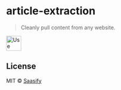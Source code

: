 # article-extraction

> Cleanly pull content from any website.

<a href="https://article-extraction.saasify.sh">
  <img
    src="https://badges.saasify.sh"
    height="40"
    alt="Use Hosted API"
  />
</a>

## License

MIT © [Saasify](https://saasify.sh)
